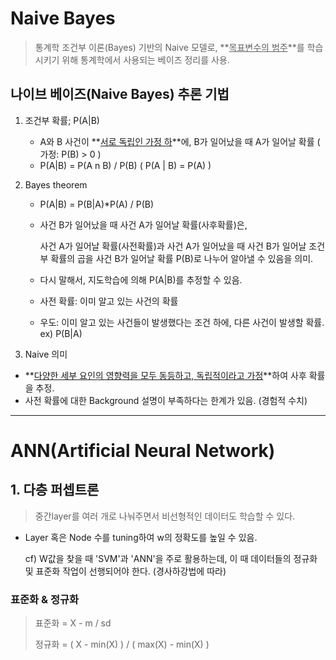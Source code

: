 # Naive Bayes

> 통계학 조건부 이론(Bayes) 기반의 Naive 모델로, **<u>목표변수의 범주</u>**를 학습시키기 위해 통계학에서 사용되는 베이즈 정리를 사용.



## 나이브 베이즈(Naive Bayes) 추론 기법

1. 조건부 확률; P(A|B)

   - A와 B 사건이 **<u>서로 독립인 가정 하</u>**에, B가 일어났을 때 A가 일어날 확률 ( 가정: P(B) > 0  )
   - P(A|B) = P(A n B) / P(B)  ( P(A | B) = P(A) )

2. Bayes theorem

   - P(A|B) = P(B|A)*P(A) / P(B)

   - 사건 B가 일어났을 때 사건 A가 일어날 확률(사후확률)은,

     사건 A가 일어날 확률(사전확률)과 사건 A가 일어났을 때 사건 B가 일어날 조건부 확률의 곱을 사건 B가 일어날 확률 P(B)로 나누어 알아낼 수 있음을 의미.

   - 다시 말해서, 지도학습에 의해 P(A|B)를 추정할 수 있음. 

   - 사전 확률: 이미 알고 있는 사건의 확률

   - 우도: 이미 알고 있는 사건들이 발생했다는 조건 하에, 다른 사건이 발생할 확률. ex) P(B|A)

3.  Naive 의미

   - **<u>다양한 세부 요인의 영향력을 모두 동등하고, 독립적이라고 가정</u>**하여 사후 확률을 추정.
   - 사전 확률에 대한 Background 설명이 부족하다는 한계가 있음.  (경험적 수치)

---

# ANN(Artificial Neural Network)

## 1. 다층 퍼셉트론

> 중간layer를 여러 개로 나눠주면서 비선형적인 데이터도 학습할 수 있다.

- Layer 혹은 Node 수를 tuning하여 w의 정확도를 높일 수 있음.

  cf) W값을 찾을 때 'SVM'과 'ANN'을 주로 활용하는데, 이 때 데이터들의 정규화 및 표준화 작업이 선행되어야 한다. (경사하강법에 따라)

### 표준화 & 정규화

> 표준화 = X - m / sd
>
> 정규화 = ( X - min(X) ) / ( max(X) - min(X) )